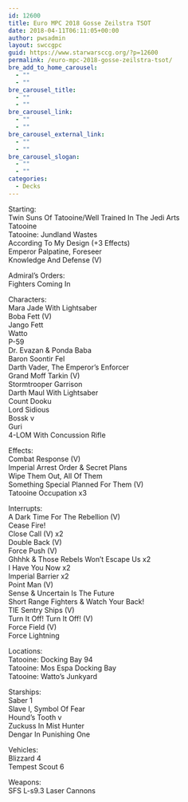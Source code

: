 ```yaml
---
id: 12600
title: Euro MPC 2018 Gosse Zeilstra TSOT
date: 2018-04-11T06:11:05+00:00
author: pwsadmin
layout: swccgpc
guid: https://www.starwarsccg.org/?p=12600
permalink: /euro-mpc-2018-gosse-zeilstra-tsot/
bre_add_to_home_carousel:
  - ""
  - ""
bre_carousel_title:
  - ""
  - ""
bre_carousel_link:
  - ""
  - ""
bre_carousel_external_link:
  - ""
  - ""
bre_carousel_slogan:
  - ""
  - ""
categories:
  - Decks
---
```

Starting:  
Twin Suns Of Tatooine/Well Trained In The Jedi Arts  
Tatooine  
Tatooine: Jundland Wastes  
According To My Design (+3 Effects)  
Emperor Palpatine, Foreseer  
Knowledge And Defense (V)

Admiral’s Orders:  
Fighters Coming In

Characters:  
Mara Jade With Lightsaber  
Boba Fett (V)  
Jango Fett  
Watto  
P-59  
Dr. Evazan & Ponda Baba  
Baron Soontir Fel  
Darth Vader, The Emperor’s Enforcer  
Grand Moff Tarkin (V)  
Stormtrooper Garrison  
Darth Maul With Lightsaber  
Count Dooku  
Lord Sidious  
Bossk v  
Guri  
4-LOM With Concussion Rifle 

Effects:  
Combat Response (V)  
Imperial Arrest Order & Secret Plans  
Wipe Them Out, All Of Them  
Something Special Planned For Them (V)  
Tatooine Occupation x3

Interrupts:  
A Dark Time For The Rebellion (V)  
Cease Fire!  
Close Call (V) x2  
Double Back (V)  
Force Push (V)  
Ghhhk & Those Rebels Won’t Escape Us x2  
I Have You Now x2  
Imperial Barrier x2  
Point Man (V)  
Sense & Uncertain Is The Future  
Short Range Fighters & Watch Your Back!  
TIE Sentry Ships (V)  
Turn It Off! Turn It Off! (V)  
Force Field (V)  
Force Lightning

Locations:  
Tatooine: Docking Bay 94  
Tatooine: Mos Espa Docking Bay  
Tatooine: Watto’s Junkyard

Starships:  
Saber 1  
Slave I, Symbol Of Fear  
Hound’s Tooth v  
Zuckuss In Mist Hunter  
Dengar In Punishing One

Vehicles:  
Blizzard 4  
Tempest Scout 6

Weapons:  
SFS L-s9.3 Laser Cannons